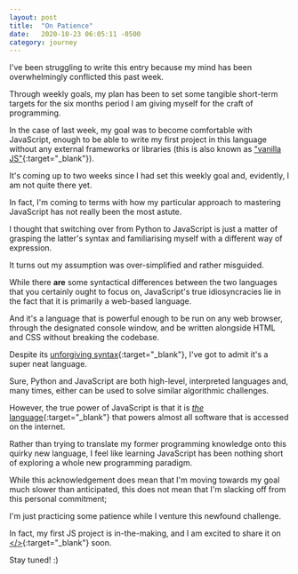 ```yaml
---
layout: post
title:  "On Patience"
date:   2020-10-23 06:05:11 -0500
category: journey
---
```


I've been struggling to write this entry because my mind has been overwhelmingly conflicted this past week. 

Through weekly goals, my plan has been to set some tangible short-term targets for the six months period I am giving myself for the craft of programming. 

In the case of last week, my goal was to become comfortable with JavaScript, enough to be able to write my first project in this language without any external frameworks or libraries (this is also known as ["vanilla JS"](http://vanilla-js.com/){:target="_blank"}).

It's coming up to two weeks since I had set this weekly goal and, evidently, I am not quite there yet. 

In fact, I'm coming to terms with how my particular approach to mastering JavaScript has not really been the most astute. 

I thought that switching over from Python to JavaScript is just a matter of grasping the latter's syntax and familiarising myself with a different way of expression.

It turns out my assumption was over-simplified and rather misguided.  

While there **are** some syntactical differences between the two languages that you certainly ought to focus on, JavaScript's true idiosyncracies lie in the fact that it is primarily a web-based language. 

And it's a language that is powerful enough to be run on any web browser, through the designated console window, and be written alongside HTML and CSS without breaking the codebase.

Despite its [unforgiving syntax](https://javascriptwtf.com/){:target="_blank"}, I've got to admit it's a super neat language. 

Sure, Python and JavaScript are both high-level, interpreted languages and, many times, either can be used to solve similar algorithmic challenges. 

However, the true power of JavaScript is that it is [*the* language](https://w3techs.com/technologies/details/cp-javascript/){:target="_blank"} that powers almost all software that is accessed on the internet. 

Rather than trying to translate my former programming knowledge onto this quirky new language, I feel like learning JavaScript has been nothing short of exploring a whole new programming paradigm. 

While this acknowledgement does mean that I'm moving towards my goal much slower than anticipated, this does not mean that I'm slacking off from this personal commitment; 

I'm just practicing some patience while I venture this newfound challenge.

In fact, my first JS project is in-the-making, and I am excited to share it on [</>](https://jinyoung.xyz/dev/){:target="_blank"} soon.

Stay tuned! :)
